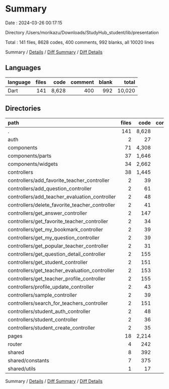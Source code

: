 # Summary

Date : 2024-03-26 00:17:15

Directory /Users/morikazu/Downloads/StudyHub_student/lib/presentation

Total : 141 files,  8628 codes, 400 comments, 992 blanks, all 10020 lines

Summary / [Details](details.md) / [Diff Summary](diff.md) / [Diff Details](diff-details.md)

## Languages
| language | files | code | comment | blank | total |
| :--- | ---: | ---: | ---: | ---: | ---: |
| Dart | 141 | 8,628 | 400 | 992 | 10,020 |

## Directories
| path | files | code | comment | blank | total |
| :--- | ---: | ---: | ---: | ---: | ---: |
| . | 141 | 8,628 | 400 | 992 | 10,020 |
| auth | 2 | 27 | 12 | 12 | 51 |
| components | 71 | 4,308 | 36 | 381 | 4,725 |
| components/parts | 37 | 1,646 | 14 | 200 | 1,860 |
| components/widgets | 34 | 2,662 | 22 | 181 | 2,865 |
| controllers | 38 | 1,445 | 221 | 364 | 2,030 |
| controllers/add_favorite_teacher_controller | 2 | 39 | 7 | 11 | 57 |
| controllers/add_question_controller | 2 | 61 | 7 | 11 | 79 |
| controllers/add_teacher_evaluation_controller | 2 | 48 | 7 | 11 | 66 |
| controllers/delete_favorite_teacher_controller | 2 | 41 | 7 | 11 | 59 |
| controllers/get_answer_controller | 2 | 147 | 18 | 36 | 201 |
| controllers/get_favorite_teacher_controller | 2 | 34 | 23 | 11 | 68 |
| controllers/get_my_bookmark_controller | 2 | 39 | 7 | 12 | 58 |
| controllers/get_my_question_controller | 2 | 39 | 7 | 12 | 58 |
| controllers/get_popular_teacher_controller | 2 | 31 | 7 | 10 | 48 |
| controllers/get_question_detail_controller | 2 | 155 | 18 | 36 | 209 |
| controllers/get_student_controller | 2 | 151 | 18 | 36 | 205 |
| controllers/get_teacher_evaluation_controller | 2 | 153 | 18 | 35 | 206 |
| controllers/get_teacher_profile_controller | 2 | 155 | 18 | 35 | 208 |
| controllers/profile_update_controller | 2 | 43 | 7 | 13 | 63 |
| controllers/sample_controller | 2 | 39 | 13 | 12 | 64 |
| controllers/search_for_teachers_controller | 2 | 151 | 18 | 35 | 204 |
| controllers/student_auth_controller | 2 | 48 | 7 | 12 | 67 |
| controllers/student_controller | 2 | 36 | 7 | 12 | 55 |
| controllers/student_create_controller | 2 | 35 | 7 | 13 | 55 |
| pages | 18 | 2,214 | 74 | 135 | 2,423 |
| router | 4 | 242 | 37 | 22 | 301 |
| shared | 8 | 392 | 20 | 78 | 490 |
| shared/constants | 7 | 375 | 20 | 73 | 468 |
| shared/utils | 1 | 17 | 0 | 5 | 22 |

Summary / [Details](details.md) / [Diff Summary](diff.md) / [Diff Details](diff-details.md)